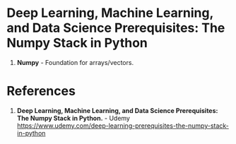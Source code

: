 # Deep Learning, Machine Learning, and Data Science Prerequisites: The Numpy Stack in Python

1.  **Numpy** - Foundation for arrays/vectors.

#  References
1.  **Deep Learning, Machine Learning, and Data Science Prerequisites: The Numpy Stack in Python.** - Udemy   
	https://www.udemy.com/deep-learning-prerequisites-the-numpy-stack-in-python